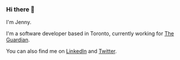 ### Hi there 👋

I'm Jenny.

I'm a software developer based in Toronto, currently working for [The Guardian](https://www.theguardian.com/).

You can also find me on [LinkedIn](https://www.linkedin.com/in/jenny-graham-jones/) and [Twitter](https://twitter.com/jgjwrites/).
